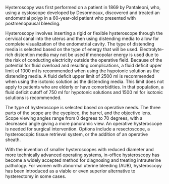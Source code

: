 Hysteroscopy was first performed on a patient in 1869 by Pantaleoni, who, using a cystoscope developed by Desormeaux, discovered and treated an endometrial polyp in a 60-year-old patient who presented with postmenopausal bleeding.

Hysteroscopy involves inserting a rigid or flexible hysteroscope through the cervical canal into the uterus and then using distending media to allow for complete visualization of the endometrial cavity. The type of distending media is selected based on the type of energy that will be used. Electrolyte-rich distention media may not be used if monopolar energy is used due to the risk of conducting electricity outside the operative field. Because of the potential for fluid overload and resulting complications, a fluid deficit upper limit of 1000 ml is recommended when using the hypotonic solution as the distending media. A fluid deficit upper limit of 2500 ml is recommended when using the isotonic solution as the distending media. This limit does not apply to patients who are elderly or have comorbidities. In that population, a fluid deficit cutoff of 750 ml for hypotonic solutions and 1500 ml for isotonic solutions is recommended.

The type of hysteroscope is selected based on operative needs. The three parts of the scope are the eyepiece, the barrel, and the objective lens. Scope viewing angles range from 0 degrees to 70 degrees, with a decreased angle giving a more panoramic view. An operative hysteroscope is needed for surgical intervention. Options include a resectoscope, a hysteroscopic tissue retrieval system, or the addition of an operative sheath.

With the invention of smaller hysteroscopes with reduced diameter and more technically advanced operating systems, in-office hysteroscopy has become a widely accepted method for diagnosing and treating intrauterine pathology. For women with abnormal uterine bleeding (AUB), hysteroscopy has been introduced as a viable or even superior alternative to hysterectomy in some cases.